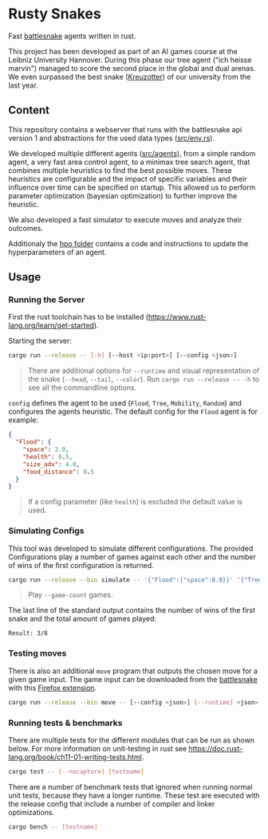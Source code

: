 # Rusty Snakes

Fast [battlesnake](https://play.battlesnake.com) agents written in rust.

This project has been developed as part of an AI games course at the Leibniz University Hannover.
During this phase our tree agent ("ich heisse marvin") managed to score the second place in the global and dual arenas.
We even surpassed the best snake ([Kreuzotter](https://github.com/m-schier/battlesnake-2019)) of our university from the last year.

## Content

This repository contains a webserver that runs with the battlesnake api version 1
and abstractions for the used data types ([src/env.rs](src/env.rs)).

We developed multiple different agents ([src/agents](src/agents)),
from a simple random agent, a very fast area control agent,
to a minimax tree search agent, that combines multiple heuristics to find the best possible moves.
These heuristics are configurable and the impact of specific variables and
their influence over time can be specified on startup.
This allowed us to perform parameter optimization (bayesian optimization) to further improve the heuristic.

We also developed a fast simulator to execute moves and analyze their outcomes.

Additionaly the [hpo folder](hpo) contains a code and instructions to update the hyperparameters
 of an agent.

## Usage

### Running the Server

First the rust toolchain has to be installed (https://www.rust-lang.org/learn/get-started).

Starting the server:

```bash
cargo run --release -- [-h] [--host <ip:port>] [--config <json>]
```

> There are additional options for `--runtime` and visual representation of the snake (`--head`, `--tail`, `--color`).
> Run `cargo run --release -- -h` to see all the commandline options.

`config` defines the agent to be used (`Flood`, `Tree`, `Mobility`, `Random`) and configures the agents heuristic.
The default config for the `Flood` agent is for example:

```json
{
  "Flood": {
    "space": 2.0,
    "health": 0.5,
    "size_adv": 4.0,
    "food_distance": 0.5
  }
}
```

> If a config parameter (like `health`) is excluded the default value is used.

### Simulating Configs

This tool was developed to simulate different configurations.
The provided Configurations play a number of games against each other and the
number of wins of the first configuration is returned.

```bash
cargo run --release --bin simulate -- '{"Flood":{"space":8.0}}' '{"Tree":{"centrality":0}}' --game-count 10
```

> Play `--game-count` games.

The last line of the standard output contains the number of wins of the first
snake and the total amount of games played:

```
Result: 3/8
```

### Testing moves

There is also an additional `move` program that outputs the chosen move for a given game input.
The game input can be downloaded from the [battlesnake](https://play.battlesnake.com) with this [Firefox extension](https://addons.mozilla.org/firefox/addon/battlesnake-downloader/).

```bash
cargo run --release --bin move -- [--config <json>] [--runtime] <json>
```

### Running tests & benchmarks

There are multiple tests for the different modules that can be run as shown below.
For more information on unit-testing in rust see https://doc.rust-lang.org/book/ch11-01-writing-tests.html.

```bash
cargo test -- [--nocapture] [testname]
```

There are a number of benchmark tests that ignored when running normal unit tests, because they have a longer runtime.
These test are executed with the release config that include a number of compiler and linker optimizations.

```bash
cargo bench -- [testname]
```

